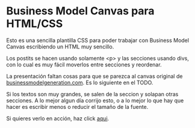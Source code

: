 Business Model Canvas para HTML/CSS
===

Esto es una sencilla plantilla CSS para poder trabajar con
Business Model Canvas escribiendo un HTML muy sencillo.

Los postits se hacen usando solamente &lt;p&gt; y las
secciones usando divs, con lo cual es muy fácil moverlos
entre secciones y reordenar.

La presentación faltan cosas para que se parezca al canvas
original de [businessmodelgeneration.com](http://businessmodelgeneration.com).
Es lo siguiente en el TODO.

Si los textos son muy grandes, se salen de la seccion y solapan otras
secciones. A lo mejor algun día corrijo esto, o a lo mejor lo que hay
que hacer es escribir menos o reducir el tamaño de la fuente.

Si quieres verlo en acción, haz click [aqui](http://www.galotecnia.com/bmc/example.html).
